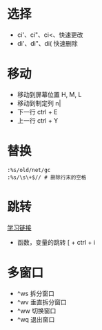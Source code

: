 # 选择
* ci'、ci"、ci<、快速更改
* di'、di"、di(  快速删除
# 移动
* 移动到屏幕位置    H, M, L
* 移动到制定列  n|
* 下一行 ctrl + E 
* 上一行 ctrl + Y 

# 替换
    :%s/old/net/gc
    :%s/\s\+$// # 删除行末的空格

# 跳转
[学习链接](http://blog.csdn.net/xxxsz/article/details/7454290)  

* 函数，变量的跳转  [ + ctrl + i

# 多窗口
* ^ws 拆分窗口
* ^wv 垂直拆分窗口
* ^ww 切换窗口
* ^wq 退出窗口
